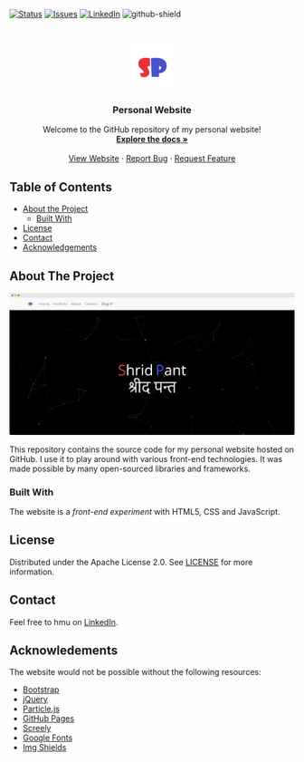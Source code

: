 [![Status][website-status]][website-url]
[![Issues][issues]][issues-url]
[![LinkedIn][linkedin-shield]][linkedin-url]
![github-shield]

<br />
<p align="center">
  <a href="https://github.com/shridpant/shridpant.github.io">
    <img src="assets/title_icon.png" alt="Logo" width="80" height="80">
  </a>

  <h3 align="center">Personal Website</h3>

  <p align="center">
    Welcome to the GitHub repository of my personal website!
    <br />
    <a href="https://github.com/shridpant/shridpant.github.io/blob/master/README.md"><strong>Explore the docs »</strong></a>
    <br />
    <br />
    <a href="https://shridpant.github.io/">View Website</a>
    ·
    <a href="https://github.com/shridpant/shridpant.github.io/issues">Report Bug</a>
    ·
    <a href="https://github.com/shridpant/shridpant.github.io/issues">Request Feature</a>
  </p>
</p>


<!-- TABLE OF CONTENTS -->
## Table of Contents

* [About the Project](#about-the-project)
    * [Built With](#built-with)
* [License](#license)
* [Contact](#contact)
* [Acknowledgements](#acknowledgements)

<!-- ABOUT THE PROJECT -->
## About The Project

[![Product Name Screen Shot][product-screenshot]](https://shridpant.github.io/)

This repository contains the source code for my personal website hosted on GitHub. I use it to play around with various front-end technologies. It was made possible by many open-sourced libraries and frameworks.

<!-- BUILT WITH -->
### Built With

The website is a *front-end experiment* with HTML5, CSS and JavaScript.

<!-- LICENSE -->
## License

Distributed under the Apache License 2.0. See [LICENSE](https://github.com/shridpant/shridpant.github.io/blob/master/LICENSE) for more information.

<!-- CONTACT -->
## Contact

Feel free to hmu on [LinkedIn](https://www.linkedin.com/in/shridpant/).

<!-- ACKNOWLEDGEMENTS -->
## Acknowledements

The website would not be possible without the following resources:

* [Bootstrap](https://getbootstrap.com/)
* [jQuery](https://jquery.com/)
* [Particle.js](https://github.com/VincentGarreau/particles.js/)
* [GitHub Pages](https://pages.github.com)
* [Screely](https://www.screely.com/editor)
* [Google Fonts](https://fonts.google.com/)
* [Img Shields](https://shields.io)

<!-- MARKDOWN LINKS & IMAGES -->
[issues]: https://img.shields.io/github/issues-raw/shridpant/shridpant.github.io
[issues-url]: https://github.com/shridpant/shridpant.github.io/issues
[website-status]: https://img.shields.io/website?down_color=lightgrey&down_message=offline&up_color=blue&up_message=online&url=https%3A%2F%2Fshridpant.github.io%2F
[website-url]: https://shridpant.github.io/
[license-shield]: https://img.shields.io/badge/licence-Apache-yellowgreen
[license-url]: https://github.com/shridpant/shridpant.github.io/blob/master/LICENSE
[linkedin-shield]: https://img.shields.io/badge/-LinkedIn-lightgrey?logo=LinkedIn&style=social
[linkedin-url]: https://www.linkedin.com/in/shridpant/
[github-shield]: https://img.shields.io/github/followers/shridpant?style=social
[product-screenshot]: assets/screenshot.PNG
